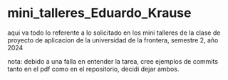 # mini_talleres_Eduardo_Krause
aqui va todo lo referente a lo solicitado en los mini talleres de la clase de proyecto de aplicacion de la universidad de la frontera, semestre 2, año 2024

nota: debido a una falla en entender la tarea, cree ejemplos de commits tanto en el pdf como en el repositorio, decidi dejar ambos.
